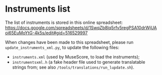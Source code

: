 # Instruments list

The list of instruments is stored in this online spreadsheet:
https://docs.google.com/spreadsheets/d/1SwqZb8lq5rfv5regPSA10drWjUAoi65EuMoYtG-4k5s/edit#gid=516529997

When changes have been made to this spreadsheet, please run `update_instruments_xml.py`,
to update the following files: 
- `instruments.xml` (used by MuseScore, to load the instruments);
- `instrumentsxml.h` (a fake header file used to generate translatable strings from; 
  see also `/tools/translations/run_lupdate.sh`).
